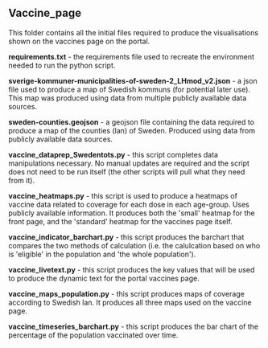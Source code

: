 ## Vaccine_page

This folder contains all the initial files required to produce the visualisations shown on the vaccines page on the portal.

**requirements.txt** - the requirements file used to recreate the environment needed to run the python script.

**sverige-kommuner-municipalities-of-sweden-2_LHmod_v2.json** - a json file used to produce a map of Swedish kommuns (for potential later use). This map was produced using data from multiple publicly available data sources.

**sweden-counties.geojson** - a geojson file containing the data required to produce a map of the counties (lan) of Sweden. Produced using data from publicly available data sources.

**vaccine_dataprep_Swedentots.py** - this script completes data manipulations necessary. No manual updates are required and the script does not need to be run itself (the other scripts will pull what they need from it).

**vaccine_heatmaps.py** - this script is used to produce a heatmaps of vaccine data related to coverage for each dose in each age-group. Uses publicly available information. It produces both the 'small' heatmap for the front page, and the 'standard' heatmap for the vaccines page itself.

**vaccine_indicator_barchart.py** - this script produces the barchart that compares the two methods of calculation (i.e. the calulcation based on who is 'eligible' in the population and 'the whole population').

**vaccine_livetext.py** - this script produces the key values that will be used to produce the dynamic text for the portal vaccines page.

**vaccine_maps_population.py** - this script produces maps of coverage according to Swedish lan. It produces all three maps used on the vaccine page.

**vaccine_timeseries_barchart.py** - this script produces the bar chart of the percentage of the population vaccinated over time.
